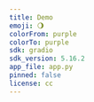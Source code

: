 ```yaml
---
title: Demo
emoji: 🌖
colorFrom: purple
colorTo: purple
sdk: gradio
sdk_version: 5.16.2
app_file: app.py
pinned: false
license: cc
---
```

